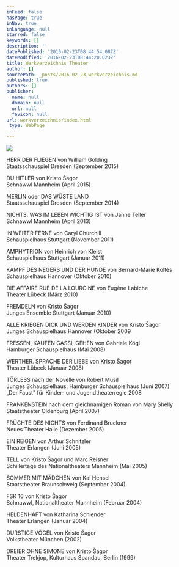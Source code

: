 ```yaml
---
inFeed: false
hasPage: true
inNav: true
inLanguage: null
starred: false
keywords: []
description: ''
datePublished: '2016-02-23T08:44:54.087Z'
dateModified: '2016-02-23T08:44:20.023Z'
title: Werkverzeichnis Theater
author: []
sourcePath: _posts/2016-02-23-werkverzeichnis.md
published: true
authors: []
publisher:
  name: null
  domain: null
  url: null
  favicon: null
url: werkverzeichnis/index.html
_type: WebPage

---
```

![](https://the-grid-user-content.s3-us-west-2.amazonaws.com/8ec8b3f1-79ba-4799-8fc5-1fa5d2e4e8b1.jpg)

HERR DER
FLIEGEN von William Golding  
Staatsschauspiel Dresden
(September 2015)

DU
HITLER von Kristo Šagor  
Schnawwl Mannheim (April 2015)

MERLIN
oder DAS WÜSTE LAND  
Staatsschauspiel Dresden (September
2014)

NICHTS. WAS IM LEBEN WICHTIG IST von Janne Teller  
Schnawwl
Mannheim (April 2013)

IN WEITER FERNE von Caryl
Churchill  
Schauspielhaus
Stuttgart (November 2011)

AMPHYTRION von Heinrich von
Kleist  
Schauspielhaus
Stuttgart (Januar 2011)

KAMPF DES NEGERS UND DER HUNDE
von Bernard-Marie Koltès  
Schauspielhaus
Hannover (Oktober 2010)

DIE AFFAIRE RUE DE LA LOURCINE
von Eugène Labiche  
Theater
Lübeck (März 2010)

FREMDELN von Kristo Šagor  
Junges
Ensemble Stuttgart (Januar 2010)

ALLE KRIEGEN DICK UND WERDEN
KINDER von Kristo Šagor  
Junges
Schauspielhaus Hannover (Oktober 2009

FRESSEN, KAUFEN GASSI, GEHEN von
Gabriele Kögl  
Hamburger
Schauspielhaus (Mai 2008)

WERTHER. SPRACHE DER LIEBE von Kristo Šagor  
Theater
Lübeck (Januar 2008)

TÖRLESS nach der Novelle von
Robert Musil  
Junges
Schauspielhaus, Hamburger Schauspielhaus (Juni 2007)  
„Der
Faust" für Kinder- und Jugendtheaterregie 2008

FRANKENSTEIN nach dem
gleichnamigen Roman von Mary Shelly  
Staatstheater
Oldenburg (April 2007)

FRÜCHTE DES NICHTS von Ferdinand
Bruckner  
Neues
Theater Halle (Dezember 2005)

EIN REIGEN von Arthur Schnitzler  
Theater
Erlangen (Juni 2005)

TELL von Kristo Šagor und Marc Reisner  
Schillertage
des Nationaltheaters Mannheim (Mai 2005)

SOMMER MIT MÄDCHEN von Kai Hensel  
Staatstheater
Braunschweig (September 2004)

FSK 16 von Kristo Šagor  
Schnawwl,
Nationaltheater Mannheim (Februar 2004)

HELDENHAFT von Katharina
Schlender  
Theater
Erlangen (Januar 2004)

DURSTIGE VÖGEL von Kristo Šagor  
Volkstheater
München (2002)

DREIER OHNE SIMONE von Kristo Šagor  
Theater
Trekjop, Kulturhaus Spandau, Berlin (1999)
